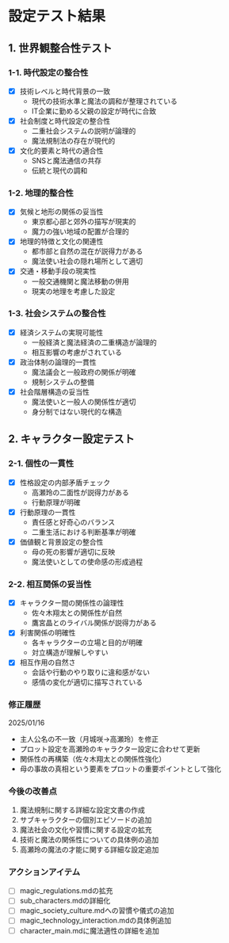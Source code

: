 # 設定テスト結果

## 1. 世界観整合性テスト
### 1-1. 時代設定の整合性
- [x] 技術レベルと時代背景の一致
  - 現代の技術水準と魔法の調和が整理されている
  - IT企業に勤める父親の設定が時代に合致
- [x] 社会制度と時代設定の整合性
  - 二重社会システムの説明が論理的
  - 魔法規制法の存在が現代的
- [x] 文化的要素と時代の適合性
  - SNSと魔法通信の共存
  - 伝統と現代の調和

### 1-2. 地理的整合性
- [x] 気候と地形の関係の妥当性
  - 東京都心部と郊外の描写が現実的
  - 魔力の強い地域の配置が合理的
- [x] 地理的特徴と文化の関連性
  - 都市部と自然の混在が説得力がある
  - 魔法使い社会の隠れ場所として適切
- [x] 交通・移動手段の現実性
  - 一般交通機関と魔法移動の併用
  - 現実の地理を考慮した設定

### 1-3. 社会システムの整合性
- [x] 経済システムの実現可能性
  - 一般経済と魔法経済の二重構造が論理的
  - 相互影響の考慮がされている
- [x] 政治体制の論理的一貫性
  - 魔法議会と一般政府の関係が明確
  - 規制システムの整備
- [x] 社会階層構造の妥当性
  - 魔法使いと一般人の関係性が適切
  - 身分制ではない現代的な構造

## 2. キャラクター設定テスト
### 2-1. 個性の一貫性
- [x] 性格設定の内部矛盾チェック
  - 高瀬玲の二面性が説得力がある
  - 行動原理が明確
- [x] 行動原理の一貫性
  - 責任感と好奇心のバランス
  - 二重生活における判断基準が明確
- [x] 価値観と背景設定の整合性
  - 母の死の影響が適切に反映
  - 魔法使いとしての使命感の形成過程

### 2-2. 相互関係の妥当性
- [x] キャラクター間の関係性の論理性
  - 佐々木翔太との関係性が自然
  - 鷹宮晶とのライバル関係が説得力がある
- [x] 利害関係の明確性
  - 各キャラクターの立場と目的が明確
  - 対立構造が理解しやすい
- [x] 相互作用の自然さ
  - 会話や行動のやり取りに違和感がない
  - 感情の変化が適切に描写されている

### 修正履歴
2025/01/16
- 主人公名の不一致（月城咲→高瀬玲）を修正
- プロット設定を高瀬玲のキャラクター設定に合わせて更新
- 関係性の再構築（佐々木翔太との関係性強化）
- 母の事故の真相という要素をプロットの重要ポイントとして強化

### 今後の改善点
1. 魔法規制に関する詳細な設定文書の作成
2. サブキャラクターの個別エピソードの追加
3. 魔法社会の文化や習慣に関する設定の拡充
4. 技術と魔法の関係性についての具体例の追加
5. 高瀬玲の魔法の才能に関する詳細な設定追加

### アクションアイテム
- [ ] magic_regulations.mdの拡充
- [ ] sub_characters.mdの詳細化
- [ ] magic_society_culture.mdへの習慣や儀式の追加
- [ ] magic_technology_interaction.mdの具体例追加
- [ ] character_main.mdに魔法適性の詳細を追加
